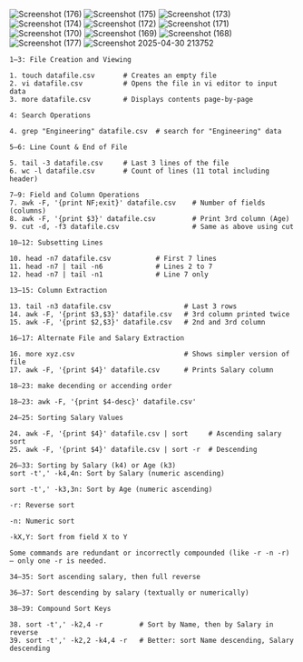 ![Screenshot (176)](https://github.com/user-attachments/assets/528d0096-132c-497a-9c7b-68a894eb1a0c)
![Screenshot (175)](https://github.com/user-attachments/assets/350e7245-35b7-48f1-9695-4e4fb31101c0)
![Screenshot (173)](https://github.com/user-attachments/assets/5139e697-ed56-4bc9-a1e6-e1b3dcc094bb)
![Screenshot (174)](https://github.com/user-attachments/assets/4a6874a3-5cd5-4853-b003-f12f329f2276)
![Screenshot (172)](https://github.com/user-attachments/assets/a41bae06-b0fd-4301-a287-9f4d6d5aac27)
![Screenshot (171)](https://github.com/user-attachments/assets/56cd2103-0909-4b09-aec8-02bf37b4c9ff)
![Screenshot (170)](https://github.com/user-attachments/assets/877b39f0-ef61-4840-a7f1-23e52031cecb)
![Screenshot (169)](https://github.com/user-attachments/assets/60e82a02-c479-4e40-a423-b5399c7cf106)
![Screenshot (168)](https://github.com/user-attachments/assets/7eefabf3-67f7-4196-91fd-cc4d49813c88)
![Screenshot (177)](https://github.com/user-attachments/assets/a5bc1a4b-ebda-4d86-a4a9-036d15bedc04)
![Screenshot 2025-04-30 213752](https://github.com/user-attachments/assets/a017375d-e4c3-454b-a86d-2f9bdf9da533)

    1–3: File Creation and Viewing
    
    1. touch datafile.csv       # Creates an empty file
    2. vi datafile.csv          # Opens the file in vi editor to input data
    3. more datafile.csv        # Displays contents page-by-page
    
    4: Search Operations
    
    4. grep "Engineering" datafile.csv  # search for "Engineering" data
    
    5–6: Line Count & End of File
    
    5. tail -3 datafile.csv     # Last 3 lines of the file
    6. wc -l datafile.csv       # Count of lines (11 total including header)
    
    7–9: Field and Column Operations
    7. awk -F, '{print NF;exit}' datafile.csv    # Number of fields (columns)
    8. awk -F, '{print $3}' datafile.csv         # Print 3rd column (Age)
    9. cut -d, -f3 datafile.csv                  # Same as above using cut
    
    10–12: Subsetting Lines
    
    10. head -n7 datafile.csv           # First 7 lines
    11. head -n7 | tail -n6             # Lines 2 to 7
    12. head -n7 | tail -n1             # Line 7 only
    
    13–15: Column Extraction
    
    13. tail -n3 datafile.csv                  # Last 3 rows
    14. awk -F, '{print $3,$3}' datafile.csv   # 3rd column printed twice
    15. awk -F, '{print $2,$3}' datafile.csv   # 2nd and 3rd column
    
    16–17: Alternate File and Salary Extraction
    
    16. more xyz.csv                           # Shows simpler version of file
    17. awk -F, '{print $4}' datafile.csv      # Prints Salary column
    
    18–23: make decending or accending order
    
    18–23: awk -F, '{print $4-desc}' datafile.csv' 
    
    24–25: Sorting Salary Values
    
    24. awk -F, '{print $4}' datafile.csv | sort     # Ascending salary sort
    25. awk -F, '{print $4}' datafile.csv | sort -r  # Descending
    
    26–33: Sorting by Salary (k4) or Age (k3)
    sort -t',' -k4,4n: Sort by Salary (numeric ascending)
    
    sort -t',' -k3,3n: Sort by Age (numeric ascending)
    
    -r: Reverse sort
    
    -n: Numeric sort
    
    -kX,Y: Sort from field X to Y
    
    Some commands are redundant or incorrectly compounded (like -r -n -r) — only one -r is needed.
    
    34–35: Sort ascending salary, then full reverse
    
    36–37: Sort descending by salary (textually or numerically)
    
    38–39: Compound Sort Keys
    
    38. sort -t',' -k2,4 -r         # Sort by Name, then by Salary in reverse
    39. sort -t',' -k2,2 -k4,4 -r   # Better: sort Name descending, Salary descending
